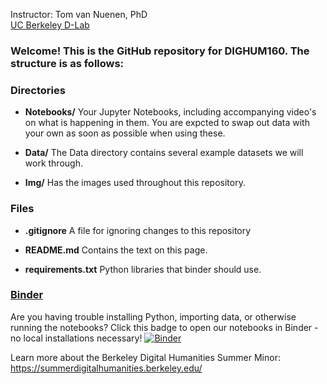 Instructor: 
Tom van Nuenen, PhD  
[UC Berkeley D-Lab](https://dlab.berkeley.edu/)


### Welcome! This is the GitHub repository for DIGHUM160. The structure is as follows:

### Directories

- **Notebooks/**  Your Jupyter Notebooks, including accompanying video's on what is happening in them. You are expcted to swap out data with your own as soon as possible when using these.

- **Data/**  The Data directory contains several example datasets we will work through.

- **Img/**  Has the images used throughout this repository. 

### Files
- **.gitignore**  A file for ignoring changes to this repository

- **README.md**  Contains the text on this page. 

- **requirements.txt**  Python libraries that binder should use.

### [Binder](https://blog.jupyter.org/mybinder-org-serves-two-million-launches-7543ae498a2a)

Are you having trouble installing Python, importing data, or otherwise running the notebooks? Click this badge to open our notebooks in Binder - no local installations necessary! [![Binder](https://mybinder.org/badge_logo.svg)](URL)

Learn more about the Berkeley Digital Humanities Summer Minor: https://summerdigitalhumanities.berkeley.edu/
